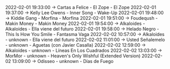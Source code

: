 2022-02-01 19:33:00 -> Cartas a Felice - El Zope - El Zope
2022-02-01 19:37:00 -> Kelly Lee Owens - Inner Song - Wake-Up
2022-02-01 19:48:00 -> Kiddie Gang - Morfina - Morfina
2022-02-01 19:51:00 -> Foudeqush - Makin Money - Makin Money
2022-02-01 19:54:00 -> Alkaloides - Alkaloides - Ella viene del futuro
2022-02-01 19:58:00 -> Helado Negro - This Is How You Smile - Fantasma Vaga
2022-02-02 10:57:00 -> Alkaloides - unknown - Ella viene del futuro
2022-02-02 11:01:00 -> Usted Señalemelo - unknown - Aguetas (con Javier Casalla)
2022-02-02 12:59:00 -> Alkaloides - unknown - Líneas En Los Cuadrados
2022-02-02 13:03:00 -> MorMor - unknown - Heaven's Only Wishful (Extended Version)
2022-02-02 13:09:00 -> Odisseo - unknown - Días de Fuego
